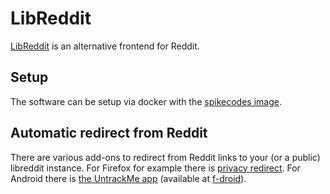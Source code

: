 # LibReddit

[LibReddit](https://github.com/spikecodes/libreddit) is an alternative frontend for
Reddit.

## Setup

The software can be setup via docker with the
[spikecodes image](./docker-images/spikecodes_-_libreddit.md).

## Automatic redirect from Reddit

There are various add-ons to redirect from Reddit links to your (or a public)
libreddit instance.
For Firefox for example there is
[privacy redirect](https://addons.mozilla.org/en-US/firefox/addon/privacy-redirect/).
For Android there is
[the UntrackMe app](https://framagit.org/tom79/nitterizeme) (available at [f-droid](./android/f-droid.md)).
